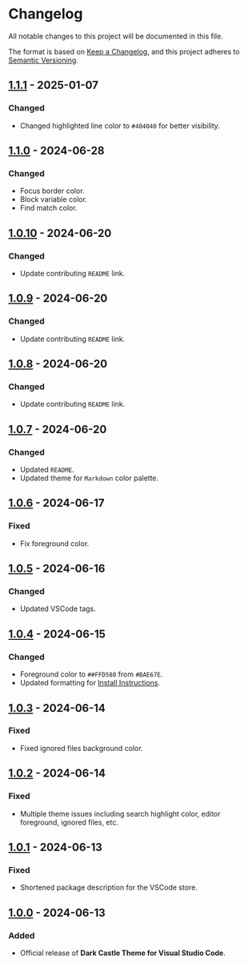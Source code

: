 # Changelog

All notable changes to this project will be documented in this file.

The format is based on [Keep a Changelog](https://keepachangelog.com/en/1.1.0/),
and this project adheres to [Semantic Versioning](https://semver.org/spec/v2.0.0.html).

## [1.1.1] - 2025-01-07

### Changed

* Changed highlighted line color to `#404040` for better visibility.

## [1.1.0] - 2024-06-28

### Changed

* Focus border color.
* Block variable color.
* Find match color.

## [1.0.10] - 2024-06-20

### Changed

- Update contributing `README` link.

## [1.0.9] - 2024-06-20

### Changed

- Update contributing `README` link.

## [1.0.8] - 2024-06-20

### Changed

- Update contributing `README` link.

## [1.0.7] - 2024-06-20

### Changed

- Updated `README`.
- Updated theme for `Markdown` color palette.

## [1.0.6] - 2024-06-17

### Fixed

- Fix foreground color.

## [1.0.5] - 2024-06-16

### Changed

- Updated VSCode tags.

## [1.0.4] - 2024-06-15

### Changed

- Foreground color to `##FFD580` from `#BAE67E`.
- Updated formatting for [Install Instructions](../INSTALL.md).

## [1.0.3] - 2024-06-14

### Fixed

- Fixed ignored files background color.

## [1.0.2] - 2024-06-14

### Fixed

- Multiple theme issues including search highlight color, editor foreground, ignored files, etc.

## [1.0.1] - 2024-06-13

### Fixed

- Shortened package description for the VSCode store.

## [1.0.0] - 2024-06-13

### Added

- Official release of **Dark Castle Theme for Visual Studio Code**.

[1.1.1]: https://github.com/scottgriv/Dark-Castle-VSCode/compare/v1.1.0...v1.1.1
[1.1.0]: https://github.com/scottgriv/Dark-Castle-VSCode/compare/v1.0.10...v1.1.0
[1.0.10]: https://github.com/scottgriv/Dark-Castle-VSCode/compare/v1.0.9...v1.0.10
[1.0.9]: https://github.com/scottgriv/Dark-Castle-VSCode/compare/v1.0.8...v1.0.9
[1.0.8]: https://github.com/scottgriv/Dark-Castle-VSCode/compare/v1.0.7...v1.0.8
[1.0.7]: https://github.com/scottgriv/Dark-Castle-VSCode/compare/v1.0.6...v1.0.7
[1.0.6]: https://github.com/scottgriv/Dark-Castle-VSCode/compare/v1.0.5...v1.0.6
[1.0.5]: https://github.com/scottgriv/Dark-Castle-VSCode/compare/v1.0.4...v1.0.5
[1.0.4]: https://github.com/scottgriv/Dark-Castle-VSCode/compare/v1.0.3...v1.0.4
[1.0.3]: https://github.com/scottgriv/Dark-Castle-VSCode/compare/v1.0.2...v1.0.3
[1.0.2]: https://github.com/scottgriv/Dark-Castle-VSCode/compare/v1.0.1...v1.0.2
[1.0.1]: https://github.com/scottgriv/Dark-Castle-VSCode/compare/v1.0.0...v1.0.1
[1.0.0]: https://github.com/scottgriv/Dark-Castle-VSCode/releases/tag/v1.0.0
